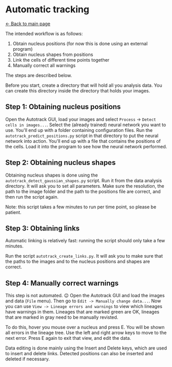 # Automatic tracking
[← Back to main page](INDEX.md)

The intended workflow is as follows:

1. Obtain nucleus positions (for now this is done using an external program)
2. Obtain nucleus shapes from positions
3. Link the cells of different time points together
4. Manually correct all warnings

The steps are described below.

Before you start, create a directory that will hold all you analysis data. You can create this directory inside the directory that holds your images.

Step 1: Obtaining nucleus positions
-----------------------------------

Open the Autotrack GUI, load your images and select `Process` -> `Detect cells in images...`. Select the (already trained) neural network you want to use. You'll end up with a folder containing configuration files. Run the `autotrack_predict_positions.py` script in that directory to put the neural network into action. You'll end up with a file that contains the positions of the cells. Load it into the program to see how the neural network performed.

Step 2: Obtaining nucleus shapes
--------------------------------

Obtaining nucleus shapes is done using the `autotrack_detect_gaussian_shapes.py` script. Run it from the data analysis directory. It will ask you to set all parameters. Make sure the resolution, the path to the image folder and the path to the positions file are correct, and then run the script again.

Note: this script takes a few minutes to run per time point, so please be patient.

Step 3: Obtaining links
-----------------------

Automatic linking is relatively fast: running the script should only take a few minutes.

Run the script `autotrack_create_links.py`. It will ask you to make sure that the paths to the images and to the nucleus positions and shapes are correct.

Step 4: Manually correct warnings
---------------------------------

This step is not automated. 😉 Open the Autotrack GUI and load the images and data (`File` menu). Then go to `Edit -> Manually change data...`. Now you can use `View -> Lineage errors and warnings` to view which lineages have warnings in them. Lineages that are marked green are OK, lineages that are marked in gray need to be manually revisted.

To do this, hover you mouse over a nucleus and press E. You will be shown all errors in the lineage tree. Use the left and right arrow keys to move to the next error. Press E again to exit that view, and edit the data.

Data editing is done mainly using the Insert and Delete keys, which are used to insert and delete links. Detected positions can also be inserted and deleted if necessary.
